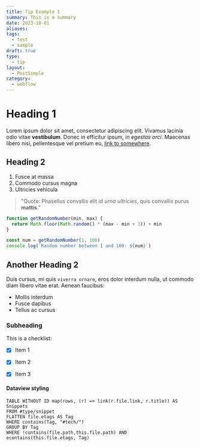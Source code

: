 ```yaml
---
title: Tip Example 1
summary: This is a summary
date: 2023-10-01
aliases: 
tags:
  - test
  - sample
draft: true
type:
  - tip
layout:
  - PostSimple
category:
  - webflow
---
```


# Heading 1

Lorem ipsum dolor sit amet, consectetur adipiscing elit. Vivamus lacinia odio vitae **vestibulum**. Donec in efficitur ipsum, _in egestas orci_. Maecenas libero nisi, pellentesque vel pretium eu, [link to somewhere](https://chat.openai.com/c/b381a204-bd2f-45b4-a464-ca9434d9cbf1#).

## Heading 2

1. Fusce at massa
2. Commodo cursus magna
3. Ultricies vehicula

> "Quote: Phasellus convallis elit id _urna ultricies_, quis convallis purus **mattis**."

```javascript
function getRandomNumber(min, max) {
  return Math.floor(Math.random() * (max - min + 1)) + min
}

const num = getRandomNumber(1, 100)
console.log(`Random number between 1 and 100: ${num}`)
```

## Another Heading 2

Duis cursus, mi quis `viverra ornare`, eros dolor interdum nulla, ut commodo diam libero vitae erat. Aenean faucibus:

- Mollis interdum
- Fusce dapibus
- Tellus ac cursus

### Subheading

This is a checklist:

- [x] Item 1

- [x] Item 2

- [x] Item 3

#### Dataview styling

```dataview
TABLE WITHOUT ID map(rows, (r) => link(r.file.link, r.title)) AS Snippets
FROM #type/snippet
FLATTEN file.etags AS Tag
WHERE contains(Tag, "#tech/")
GROUP BY Tag
WHERE !contains(file.path,this.file.path) AND econtains(this.file.etags, Tag)
```
